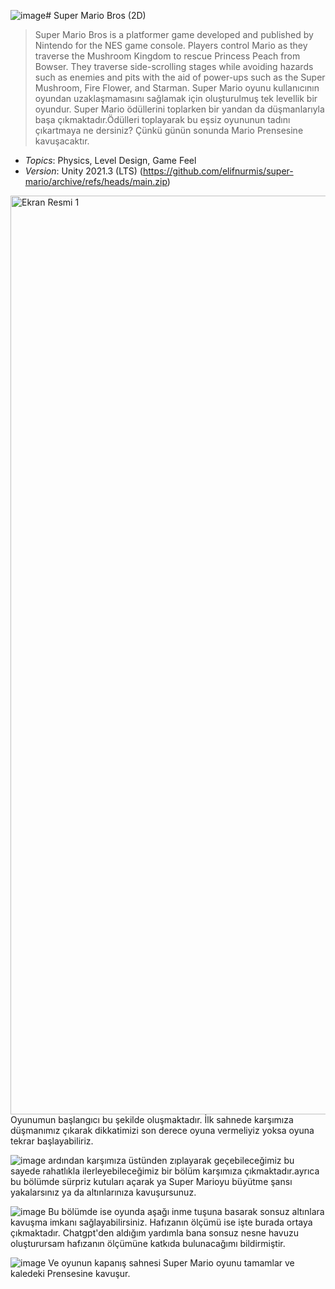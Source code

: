 ![image](https://github.com/elifnurmis/mario-game/assets/129744547/24226e72-f79c-4634-9ce1-da488916a885)# Super Mario Bros (2D)

> Super Mario Bros is a platformer game developed and published by Nintendo for the NES game console. Players control Mario as they traverse the Mushroom Kingdom to rescue Princess Peach from Bowser. They traverse side-scrolling stages while avoiding hazards such as enemies and pits with the aid of power-ups such as the Super Mushroom, Fire Flower, and Starman.
>Super Mario oyunu kullanıcının oyundan uzaklaşmamasını sağlamak için oluşturulmuş tek levellik bir oyundur. Super Mario ödüllerini toplarken bir yandan da düşmanlarıyla başa çıkmaktadır.Ödülleri toplayarak bu eşsiz oyununun tadını çıkartmaya ne dersiniz? Çünkü günün sonunda Mario Prensesine kavuşacaktır.

- *Topics*: Physics, Level Design, Game Feel
- *Version*: Unity 2021.3 (LTS)
(https://github.com/elifnurmis/super-mario/archive/refs/heads/main.zip)

<img width="1470" alt="Ekran Resmi 1" src="https://github.com/elifnurmis/mario-game/assets/129744547/68774d51-a541-43f8-999d-747779485379">
Oyunumun başlangıcı bu şekilde oluşmaktadır. İlk sahnede karşımıza düşmanımız çıkarak dikkatimizi son derece oyuna vermeliyiz yoksa oyuna tekrar başlayabiliriz.

![image](https://github.com/elifnurmis/mario-game/assets/129744547/72ad7a8b-a9f3-4098-b8b9-d6985d71eed9)
ardından karşımıza üstünden zıplayarak geçebileceğimiz bu sayede rahatlıkla ilerleyebileceğimiz bir bölüm karşımıza çıkmaktadır.ayrıca bu bölümde sürpriz kutuları açarak ya Super Marioyu büyütme şansı yakalarsınız ya da altınlarınıza kavuşursunuz.

![image](https://github.com/elifnurmis/mario-game/assets/129744547/219343d8-b117-4de2-bcee-f46297b30bfb)
Bu bölümde ise oyunda aşağı inme tuşuna basarak sonsuz altınlara kavuşma imkanı sağlayabilirsiniz. Hafızanın ölçümü ise işte burada ortaya çıkmaktadır. Chatgpt'den aldığım yardımla bana sonsuz nesne havuzu oluşturursam hafızanın ölçümüne katkıda bulunacağımı bildirmiştir.

![image](https://github.com/elifnurmis/mario-game/assets/129744547/c51f9c93-058c-48a9-84c3-9f2dd8f1dc27)
Ve oyunun kapanış sahnesi Super Mario oyunu tamamlar ve kaledeki Prensesine kavuşur.

